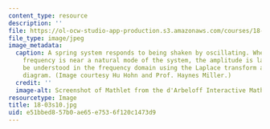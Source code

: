 ```yaml
---
content_type: resource
description: ''
file: https://ol-ocw-studio-app-production.s3.amazonaws.com/courses/18-03-differential-equations-spring-2010/e51bbed857b0ae65e7536f120c1473d9_18-03s10.jpg
file_type: image/jpeg
image_metadata:
  caption: A spring system responds to being shaken by oscillating. When the input
    frequency is near a natural mode of the system, the amplitude is large. This can
    be understood in the frequency domain using the Laplace transform and its pole
    diagram. (Image courtesy Hu Hohn and Prof. Haynes Miller.)
  credit: ''
  image-alt: Screenshot of Mathlet from the d'Arbeloff Interactive Math Project.
resourcetype: Image
title: 18-03s10.jpg
uid: e51bbed8-57b0-ae65-e753-6f120c1473d9
---
```

